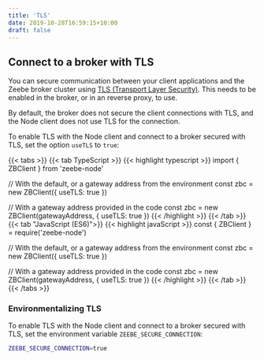 ```yaml
---
title: 'TLS'
date: 2019-10-28T16:59:15+10:00
draft: false
---
```


## Connect to a broker with TLS

You can secure communication between your client applications and the Zeebe broker cluster using [TLS (Transport Layer Security)](https://en.wikipedia.org/wiki/Transport_Layer_Security). This needs to be enabled in the broker, or in an reverse proxy, to use.

By default, the broker does not secure the client connections with TLS, and the Node client does not use TLS for the connection.

To enable TLS with the Node client and connect to a broker secured with TLS, set the option `useTLS` to `true`:

<!-- prettier-ignore -->
{{< tabs >}}
  {{< tab TypeScript >}}
    {{< highlight typescript >}}
import { ZBClient } from 'zeebe-node'

// With the default, or a gateway address from the environment
const zbc = new ZBClient({
  useTLS: true
})

// With a gateway address provided in the code
const zbc = new ZBClient(gatewayAddress, {
  useTLS: true
})
    {{< /highlight >}}
  {{< /tab >}}
  {{< tab "JavaScript (ES6)">}}
    {{< highlight javaScript >}}
const { ZBClient } = require('zeebe-node')

// With the default, or a gateway address from the environment
const zbc = new ZBClient({
  useTLS: true
})

// With a gateway address provided in the code
const zbc = new ZBClient(gatewayAddress, {
  useTLS: true
})
    {{< /highlight >}}
  {{< /tab >}}
{{< /tabs >}}

### Environmentalizing TLS

To enable TLS with the Node client and connect to a broker secured with TLS, set the environment variable `ZEEBE_SECURE_CONNECTION`:

```bash
ZEEBE_SECURE_CONNECTION=true
```